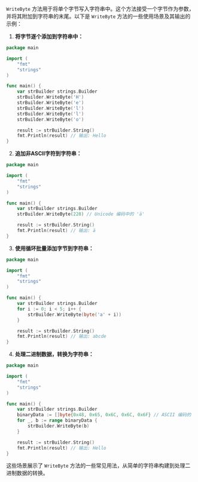 `WriteByte` 方法用于将单个字节写入字符串中。这个方法接受一个字节作为参数，并将其附加到字符串的末尾。以下是 `WriteByte` 方法的一些使用场景及其输出的示例：

1. **将字节逐个添加到字符串中：**

```go
package main

import (
	"fmt"
	"strings"
)

func main() {
	var strBuilder strings.Builder
	strBuilder.WriteByte('H')
	strBuilder.WriteByte('e')
	strBuilder.WriteByte('l')
	strBuilder.WriteByte('l')
	strBuilder.WriteByte('o')

	result := strBuilder.String()
	fmt.Println(result) // 输出: Hello
}
```

2. **追加非ASCII字符到字符串：**

```go
package main

import (
	"fmt"
	"strings"
)

func main() {
	var strBuilder strings.Builder
	strBuilder.WriteByte(228) // Unicode 编码中的 'ä'

	result := strBuilder.String()
	fmt.Println(result) // 输出: ä
}
```

3. **使用循环批量添加字节到字符串：**

```go
package main

import (
	"fmt"
	"strings"
)

func main() {
	var strBuilder strings.Builder
	for i := 0; i < 5; i++ {
		strBuilder.WriteByte(byte('a' + i))
	}

	result := strBuilder.String()
	fmt.Println(result) // 输出: abcde
}
```

4. **处理二进制数据，转换为字符串：**

```go
package main

import (
	"fmt"
	"strings"
)

func main() {
	var strBuilder strings.Builder
	binaryData := []byte{0x48, 0x65, 0x6C, 0x6C, 0x6F} // ASCII 编码的 'Hello'
	for _, b := range binaryData {
		strBuilder.WriteByte(b)
	}

	result := strBuilder.String()
	fmt.Println(result) // 输出: Hello
}
```

这些场景展示了 `WriteByte` 方法的一些常见用法，从简单的字符串构建到处理二进制数据的转换。